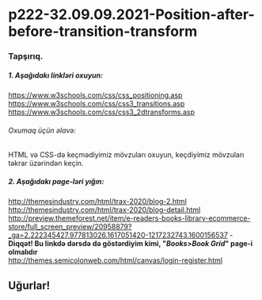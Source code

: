 # p222-32.09.09.2021-Position-after-before-transition-transform


### Tapşırıq.



##### 1. Aşağıdakı linkləri oxuyun:
https://www.w3schools.com/css/css_positioning.asp<br />
https://www.w3schools.com/css/css3_transitions.asp<br />
https://www.w3schools.com/css/css3_2dtransforms.asp<br />


###### Oxumaq üçün əlavə:<br />
HTML və CSS-də keçmədiyimiz mövzuları oxuyun, keçdiyimiz mövzuları təkrar üzərindən keçin.



##### 2. Aşağıdakı page-ləri yığın:
http://themesindustry.com/html/trax-2020/blog-2.html<br />
http://themesindustry.com/html/trax-2020/blog-detail.html<br />
http://preview.themeforest.net/item/e-readers-books-library-ecommerce-store/full_screen_preview/20958879?_ga=2.222345427.977813026.1617051420-1217232743.1600156537 - **Diqqət! Bu linkdə dərsdə də göstərdiyim kimi, "_Books>Book Grid_" page-i olmalıdır**<br />
http://themes.semicolonweb.com/html/canvas/login-register.html<br />




## Uğurlar!

